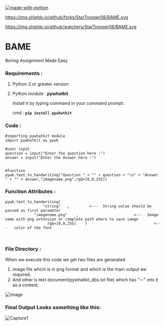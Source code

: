 [![made-with-python](https://img.shields.io/badge/Made%20with-Python-1f425f.svg)](https://www.python.org/)

https://img.shields.io/github/forks/StarTrooper08/BAME.svg

https://img.shields.io/github/watchers/StarTrooper08/BAME.svg


# BAME
Boring Assignment Made Easy

### Requirements :
1. Python 3 or greater version
2. Python module : **pywhatkit**
  
   Install it by typing command in your command prompt:
   
   cmd : **`pip install pywhatkit`**


### Code :
```
#importing pywhatkit module
import pywhatkit as pywk

#user input
question = input("Enter the question here :")
answer = input("Enter the Answer here :")


#function
pywk.text_to_handwriting("Question " + "" + question + "\n" + "Answer " + "" + answer,"imagename.png",rgb=[0,0,255])
```

### Function Attributes :
```
pywk.text_to_handwriting(  
                 "string"   ,         <---  String value should be passed as first parameter                 
             "imagename.png"    ,                         <---  Image name with png extension or complete path where to save iamge
                   rgb=[0,0,255]    )                              <---   color of the font

                       
```

### File Directory :
When we execute this code we get two files are generated 
1. image file which is in png format and which is the main output we required.
2. And other is text document(pywhatkit_dbs.txt file) which has "--" into it as a content.

![image](https://user-images.githubusercontent.com/72031540/119261536-78066a00-bbf5-11eb-9bd2-50f759a12d0d.png)

### Final Output Looks something like this:
![Capture1](https://user-images.githubusercontent.com/72031540/119251832-5b067280-bbc6-11eb-8bd5-6eaadd418657.PNG)



